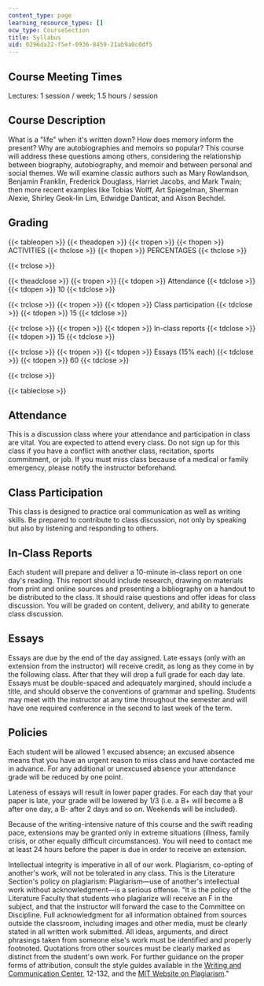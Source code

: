 ```yaml
---
content_type: page
learning_resource_types: []
ocw_type: CourseSection
title: Syllabus
uid: 0296da22-f5ef-0936-8459-21ab9a0c0df5
---
```


Course Meeting Times
--------------------

Lectures: 1 session / week; 1.5 hours / session

Course Description
------------------

What is a "life" when it's written down? How does memory inform the present? Why are autobiographies and memoirs so popular? This course will address these questions among others, considering the relationship between biography, autobiography, and memoir and between personal and social themes. We will examine classic authors such as Mary Rowlandson, Benjamin Franklin, Frederick Douglass, Harriet Jacobs, and Mark Twain; then more recent examples like Tobias Wolff, Art Spiegelman, Sherman Alexie, Shirley Geok-lin Lim, Edwidge Danticat, and Alison Bechdel.

Grading
-------

{{< tableopen >}}
{{< theadopen >}}
{{< tropen >}}
{{< thopen >}}
ACTIVITIES
{{< thclose >}}
{{< thopen >}}
PERCENTAGES
{{< thclose >}}

{{< trclose >}}

{{< theadclose >}}
{{< tropen >}}
{{< tdopen >}}
Attendance
{{< tdclose >}}
{{< tdopen >}}
10
{{< tdclose >}}

{{< trclose >}}
{{< tropen >}}
{{< tdopen >}}
Class participation
{{< tdclose >}}
{{< tdopen >}}
15
{{< tdclose >}}

{{< trclose >}}
{{< tropen >}}
{{< tdopen >}}
In-class reports
{{< tdclose >}}
{{< tdopen >}}
15
{{< tdclose >}}

{{< trclose >}}
{{< tropen >}}
{{< tdopen >}}
Essays (15% each)
{{< tdclose >}}
{{< tdopen >}}
60
{{< tdclose >}}

{{< trclose >}}

{{< tableclose >}}

Attendance
----------

This is a discussion class where your attendance and participation in class are vital. You are expected to attend every class. Do not sign up for this class if you have a conflict with another class, recitation, sports commitment, or job. If you must miss class because of a medical or family emergency, please notify the instructor beforehand.

Class Participation
-------------------

This class is designed to practice oral communication as well as writing skills. Be prepared to contribute to class discussion, not only by speaking but also by listening and responding to others.

In-Class Reports
----------------

Each student will prepare and deliver a 10-minute in-class report on one day's reading. This report should include research, drawing on materials from print and online sources and presenting a bibliography on a handout to be distributed to the class. It should raise questions and offer ideas for class discussion. You will be graded on content, delivery, and ability to generate class discussion.

Essays
------

Essays are due by the end of the day assigned. Late essays (only with an extension from the instructor) will receive credit, as long as they come in by the following class. After that they will drop a full grade for each day late. Essays must be double-spaced and adequately margined, should include a title, and should observe the conventions of grammar and spelling. Students may meet with the instructor at any time throughout the semester and will have one required conference in the second to last week of the term.

Policies
--------

Each student will be allowed 1 excused absence; an excused absence means that you have an urgent reason to miss class and have contacted me in advance. For any additional or unexcused absence your attendance grade will be reduced by one point.

Lateness of essays will result in lower paper grades. For each day that your paper is late, your grade will be lowered by 1/3 (i.e. a B+ will become a B after one day, a B- after 2 days and so on. Weekends will be included).

Because of the writing-intensive nature of this course and the swift reading pace, extensions may be granted only in extreme situations (illness, family crisis, or other equally difficult circumstances). You will need to contact me at least 24 hours before the paper is due in order to receive an extension.

Intellectual integrity is imperative in all of our work. Plagiarism, co-opting of another's work, will not be tolerated in any class. This is the Literature Section's policy on plagiarism: Plagiarism—use of another's intellectual work without acknowledgment—is a serious offense. "It is the policy of the Literature Faculty that students who plagiarize will receive an F in the subject, and that the instructor will forward the case to the Committee on Discipline. Full acknowledgment for all information obtained from sources outside the classroom, including images and other media, must be clearly stated in all written work submitted. All ideas, arguments, and direct phrasings taken from someone else's work must be identified and properly footnoted. Quotations from other sources must be clearly marked as distinct from the student's own work. For further guidance on the proper forms of attribution, consult the style guides available in the [Writing and Communication Center](http://cmsw.mit.edu/writing-and-communication-center/), 12-132, and the [MIT Website on Plagiarism](http://integrity.mit.edu/)."
